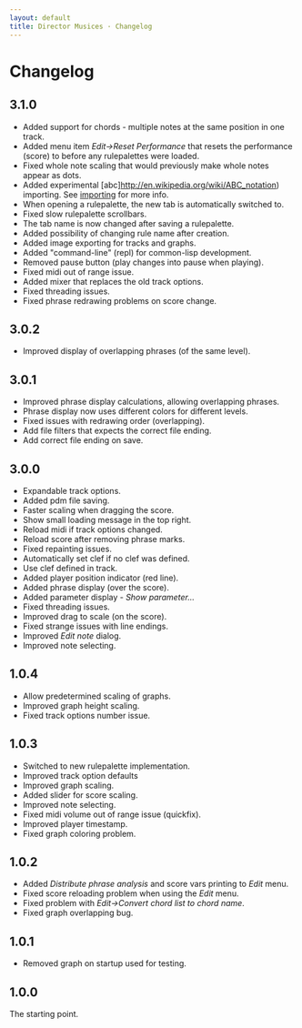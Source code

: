 ```yaml
---
layout: default
title: Director Musices · Changelog
---
```


# Changelog

## 3.1.0

* Added support for chords - multiple notes at the same position in one track.
* Added menu item *Edit->Reset Performance* that resets the performance (score) to before any rulepalettes were loaded.
* Fixed whole note scaling that would previously make whole notes appear as dots.
* Added experimental [abc]http://en.wikipedia.org/wiki/ABC_notation) importing. See [importing](importing.html) for more info.
* When opening a rulepalette, the new tab is automatically switched to.
* Fixed slow rulepalette scrollbars.
* The tab name is now changed after saving a rulepalette.
* Added possibility of changing rule name after creation.
* Added image exporting for tracks and graphs.
* Added "command-line" (repl) for common-lisp development.
* Removed pause button (play changes into pause when playing).
* Fixed midi out of range issue.
* Added mixer that replaces the old track options.
* Fixed threading issues.
* Fixed phrase redrawing problems on score change.

## 3.0.2

* Improved display of overlapping phrases (of the same level).

## 3.0.1

* Improved phrase display calculations, allowing overlapping phrases.
* Phrase display now uses different colors for different levels.
* Fixed issues with redrawing order (overlapping).
* Add file filters that expects the correct file ending.
* Add correct file ending on save.

## 3.0.0

* Expandable track options.
* Added pdm file saving.
* Faster scaling when dragging the score.
* Show small loading message in the top right.
* Reload midi if track options changed.
* Reload score after removing phrase marks.
* Fixed repainting issues.
* Automatically set clef if no clef was defined.
* Use clef defined in track.
* Added player position indicator (red line).
* Added phrase display (over the score).
* Added parameter display - *Show parameter...*
* Fixed threading issues.
* Improved drag to scale (on the score).
* Fixed strange issues with line endings.
* Improved *Edit note* dialog.
* Improved note selecting.

## 1.0.4

* Allow predetermined scaling of graphs.
* Improved graph height scaling.
* Fixed track options number issue.

## 1.0.3

* Switched to new rulepalette implementation.
* Improved track option defaults
* Improved graph scaling.
* Added slider for score scaling.
* Improved note selecting.
* Fixed midi volume out of range issue (quickfix).
* Improved player timestamp.
* Fixed graph coloring problem.

## 1.0.2

* Added *Distribute phrase analysis* and score vars printing to *Edit* menu.
* Fixed score reloading problem when using the *Edit* menu.
* Fixed problem with *Edit->Convert chord list to chord name*.
* Fixed graph overlapping bug.

## 1.0.1

* Removed graph on startup used for testing.

## 1.0.0

The starting point.
